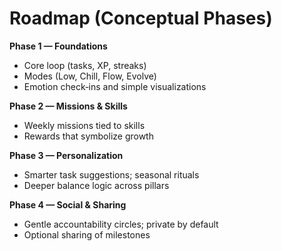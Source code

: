# Roadmap (Conceptual Phases)

**Phase 1 — Foundations**  
- Core loop (tasks, XP, streaks)  
- Modes (Low, Chill, Flow, Evolve)  
- Emotion check‑ins and simple visualizations

**Phase 2 — Missions & Skills**  
- Weekly missions tied to skills  
- Rewards that symbolize growth

**Phase 3 — Personalization**  
- Smarter task suggestions; seasonal rituals  
- Deeper balance logic across pillars

**Phase 4 — Social & Sharing**  
- Gentle accountability circles; private by default  
- Optional sharing of milestones
